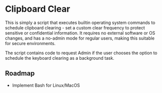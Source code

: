 
# Clipboard Clear

This is simply a script that executes builtin operating system commands to schedule clipboard clearing - set a custom clear frequency to protect sensitive or confidential information. It requires no external software or OS changes, and has a no-admin mode for regular users, making this suitable for secure environments.

The script contains code to request Admin if the user chooses the option to schedule the keyboard clearing as a background task.
## Roadmap

- Implement Bash for Linux/MacOS
